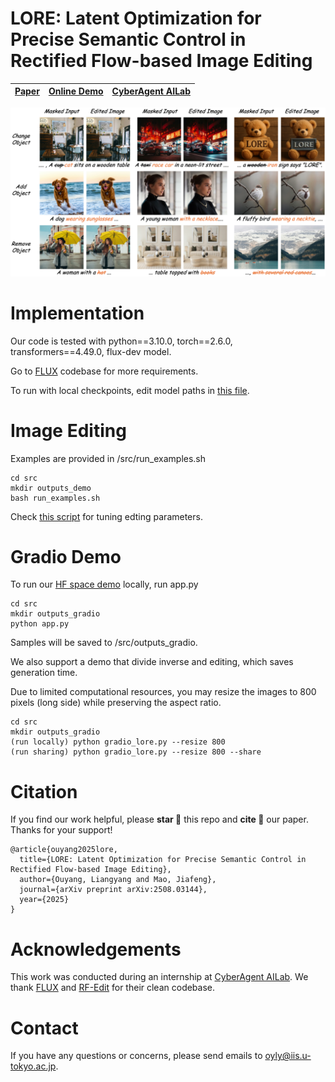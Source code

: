 <!-- <div align="center"> -->
  
# LORE: Latent Optimization for Precise Semantic Control in Rectified Flow-based Image Editing

[Paper](https://arxiv.org/abs/2508.03144) | [Online Demo](https://huggingface.co/spaces/oyly/LORE) |[CyberAgent AILab](https://research.cyberagent.ai/)
-----------------------------|-----------------------------|-----------------------------

![LORE examples](figs/fig_1.png)


# Implementation

Our code is tested with python==3.10.0, torch==2.6.0, transformers==4.49.0, flux-dev model.

Go to [FLUX](https://github.com/black-forest-labs/flux) codebase for more requirements.

To run with local checkpoints, edit model paths in [this file](src/flux/util_lore.py). 


# Image Editing

Examples are provided in /src/run_examples.sh
```
cd src
mkdir outputs_demo
bash run_examples.sh
```

Check [this script](src/demo_lore.py) for tuning edting parameters.

# Gradio Demo

To run our [HF space demo](https://huggingface.co/spaces/oyly/LORE) locally, run app.py
```
cd src
mkdir outputs_gradio
python app.py
```
Samples will be saved to /src/outputs_gradio.

We also support a demo that divide inverse and editing, which saves generation time.

Due to limited computational resources, you may resize the images to 800 pixels (long side) while preserving the aspect ratio.

```
cd src
mkdir outputs_gradio
(run locally) python gradio_lore.py --resize 800
(run sharing) python gradio_lore.py --resize 800 --share
```

# Citation

If you find our work helpful, please **star 🌟** this repo and **cite 📑** our paper. Thanks for your support!

```
@article{ouyang2025lore,
  title={LORE: Latent Optimization for Precise Semantic Control in Rectified Flow-based Image Editing},
  author={Ouyang, Liangyang and Mao, Jiafeng},
  journal={arXiv preprint arXiv:2508.03144},
  year={2025}
}
```

# Acknowledgements
This work was conducted during an internship at [CyberAgent AILab](https://research.cyberagent.ai/). We thank [FLUX](https://github.com/black-forest-labs/flux/tree/main) and [RF-Edit](https://github.com/wangjiangshan0725/RF-Solver-Edit) for their clean codebase.

# Contact
If you have any questions or concerns, please send emails to [oyly@iis.u-tokyo.ac.jp](oyly@iis.u-tokyo.ac.jp).
